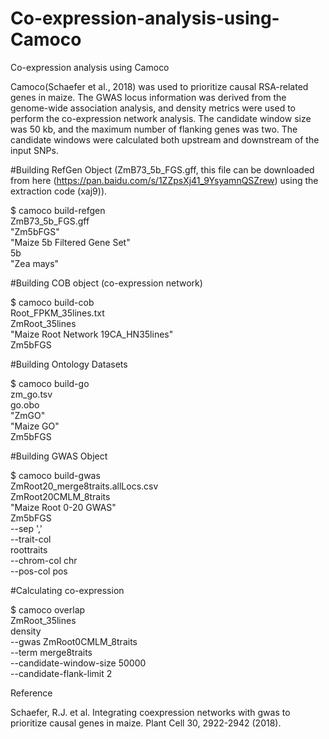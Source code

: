 # Co-expression-analysis-using-Camoco
Co-expression analysis using Camoco

Camoco(Schaefer et al., 2018) was used to prioritize causal RSA-related genes in maize. The GWAS locus information was derived from the genome-wide association analysis, and density metrics were used to perform the co-expression network analysis. The candidate window size was 50 kb, and the maximum number of flanking genes was two. The candidate windows were calculated both upstream and downstream of the input SNPs. 

#Building RefGen Object (ZmB73_5b_FGS.gff, this file can be downloaded from here (https://pan.baidu.com/s/1ZZpsXj41_9YsyamnQSZrew) using the extraction code (xaj9)).

$ camoco build-refgen \
 ZmB73_5b_FGS.gff \
 "Zm5bFGS"  \
 "Maize 5b Filtered Gene Set" \
 5b \
 "Zea mays"


#Building COB object (co-expression network)

$ camoco build-cob \
  Root_FPKM_35lines.txt \
  ZmRoot_35lines \
  "Maize Root Network 19CA_HN35lines" \
  Zm5bFGS


#Building Ontology Datasets

$ camoco build-go \
  zm_go.tsv \
  go.obo \
  "ZmGO" \
  "Maize GO" \
  Zm5bFGS
  
  
#Building GWAS Object

$ camoco build-gwas \
 ZmRoot20_merge8traits.allLocs.csv \
 ZmRoot20CMLM_8traits \
 "Maize Root 0-20 GWAS" \
 Zm5bFGS \
 --sep ',' \
 --trait-col \
 roottraits \
 --chrom-col chr \
 --pos-col pos


#Calculating co-expression

$ camoco overlap \
 ZmRoot_35lines \
 density \
 --gwas ZmRoot0CMLM_8traits \
 --term merge8traits \
 --candidate-window-size 50000 \
 --candidate-flank-limit 2





Reference

Schaefer, R.J. et al. Integrating coexpression networks with gwas to prioritize causal genes in maize. Plant Cell 30, 2922-2942 (2018).
